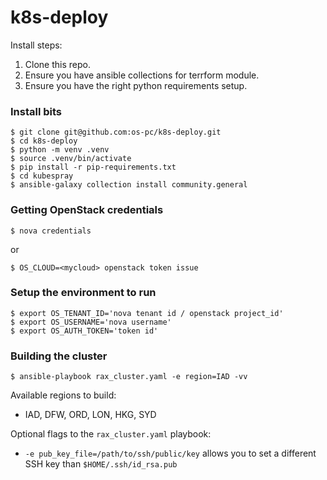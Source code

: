 # k8s-deploy


Install steps:
1. Clone this repo.
2. Ensure you have ansible collections for terrform module.
3. Ensure you have the right python requirements setup.


### Install bits

```
$ git clone git@github.com:os-pc/k8s-deploy.git
$ cd k8s-deploy
$ python -m venv .venv
$ source .venv/bin/activate
$ pip install -r pip-requirements.txt
$ cd kubespray
$ ansible-galaxy collection install community.general
```


### Getting OpenStack credentials

```
$ nova credentials
```
or
```
$ OS_CLOUD=<mycloud> openstack token issue
```


### Setup the environment to run
```
$ export OS_TENANT_ID='nova tenant id / openstack project_id'
$ export OS_USERNAME='nova username'
$ export OS_AUTH_TOKEN='token id'
```

### Building the cluster

```
$ ansible-playbook rax_cluster.yaml -e region=IAD -vv

```

Available regions to build:
- IAD, DFW, ORD, LON, HKG, SYD

Optional flags to the `rax_cluster.yaml` playbook:
- `-e pub_key_file=/path/to/ssh/public/key` allows you to set a different SSH key than `$HOME/.ssh/id_rsa.pub`
